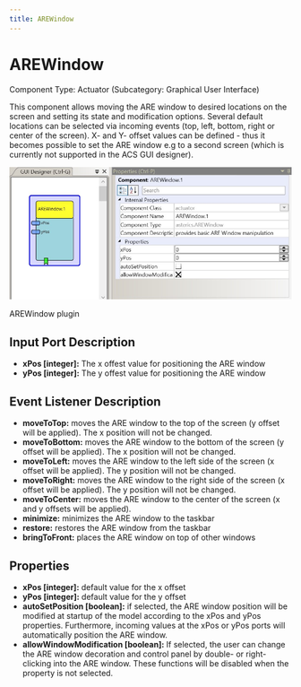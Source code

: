 ```yaml
---
title: AREWindow
---
```


# AREWindow

Component Type: Actuator (Subcategory: Graphical User Interface)

This component allows moving the ARE window to desired locations on the screen and setting its state and modification options. Several default locations can be selected via incoming events (top, left, bottom, right or center of the screen). X- and Y- offset values can be defined - thus it becomes possible to set the ARE window e.g to a second screen (which is currently not supported in the ACS GUI designer).

![Screenshot: AREWindow plugin](./img/arewindow.jpg "Screenshot: AREWindow plugin")

AREWindow plugin

## Input Port Description

*   **xPos \[integer\]:** The x offest value for positioning the ARE window
*   **yPos \[integer\]:** The y offest value for positioning the ARE window

## Event Listener Description

*   **moveToTop:** moves the ARE window to the top of the screen (y offset will be applied). The x position will not be changed.
*   **moveToBottom:** moves the ARE window to the bottom of the screen (y offset will be applied). The x position will not be changed.
*   **moveToLeft:** moves the ARE window to the left side of the screen (x offset will be applied). The y position will not be changed.
*   **moveToRight:** moves the ARE window to the right side of the screen (x offset will be applied). The y position will not be changed.
*   **moveToCenter:** moves the ARE window to the center of the screen (x and y offsets will be applied).
*   **minimize:** minimizes the ARE window to the taskbar
*   **restore:** restores the ARE window from the taskbar
*   **bringToFront:** places the ARE window on top of other windows

## Properties

*   **xPos \[integer\]:** default value for the x offset
*   **yPos \[integer\]:** default value for the y offset
*   **autoSetPosition \[boolean\]:** if selected, the ARE window position will be modified at startup of the model according to the xPos and yPos properties. Furthermore, incoming values at the xPos or yPos ports will automatically position the ARE window.
*   **allowWindowModification \[boolean\]:** If selected, the user can change the ARE window decoration and control panel by double- or right-clicking into the ARE window. These functions will be disabled when the property is not selected.